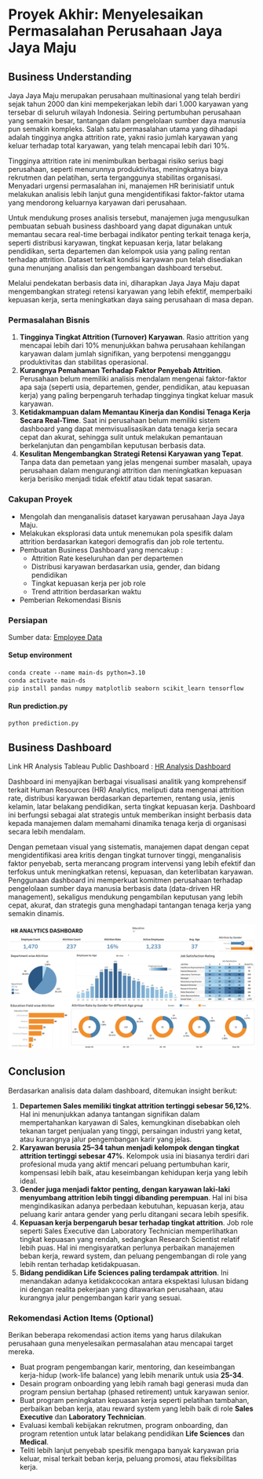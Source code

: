 # Proyek Akhir: Menyelesaikan Permasalahan Perusahaan Jaya Jaya Maju

## Business Understanding

Jaya Jaya Maju merupakan perusahaan multinasional yang telah berdiri sejak tahun 2000 dan kini mempekerjakan lebih dari 1.000 karyawan yang tersebar di seluruh wilayah Indonesia. Seiring pertumbuhan perusahaan yang semakin besar, tantangan dalam pengelolaan sumber daya manusia pun semakin kompleks. Salah satu permasalahan utama yang dihadapi adalah tingginya angka attrition rate, yakni rasio jumlah karyawan yang keluar terhadap total karyawan, yang telah mencapai lebih dari 10%.

Tingginya attrition rate ini menimbulkan berbagai risiko serius bagi perusahaan, seperti menurunnya produktivitas, meningkatnya biaya rekrutmen dan pelatihan, serta terganggunya stabilitas organisasi. Menyadari urgensi permasalahan ini, manajemen HR berinisiatif untuk melakukan analisis lebih lanjut guna mengidentifikasi faktor-faktor utama yang mendorong keluarnya karyawan dari perusahaan.

Untuk mendukung proses analisis tersebut, manajemen juga mengusulkan pembuatan sebuah business dashboard yang dapat digunakan untuk memantau secara real-time berbagai indikator penting terkait tenaga kerja, seperti distribusi karyawan, tingkat kepuasan kerja, latar belakang pendidikan, serta departemen dan kelompok usia yang paling rentan terhadap attrition. Dataset terkait kondisi karyawan pun telah disediakan guna menunjang analisis dan pengembangan dashboard tersebut.

Melalui pendekatan berbasis data ini, diharapkan Jaya Jaya Maju dapat mengembangkan strategi retensi karyawan yang lebih efektif, memperbaiki kepuasan kerja, serta meningkatkan daya saing perusahaan di masa depan.

### Permasalahan Bisnis

1. **Tingginya Tingkat Attrition (Turnover) Karyawan**.
Rasio attrition yang mencapai lebih dari 10% menunjukkan bahwa perusahaan kehilangan karyawan dalam jumlah signifikan, yang berpotensi mengganggu produktivitas dan stabilitas operasional.
2. **Kurangnya Pemahaman Terhadap Faktor Penyebab Attrition**.
Perusahaan belum memiliki analisis mendalam mengenai faktor-faktor apa saja (seperti usia, departemen, gender, pendidikan, atau kepuasan kerja) yang paling berpengaruh terhadap tingginya tingkat keluar masuk karyawan.
3. **Ketidakmampuan dalam Memantau Kinerja dan Kondisi Tenaga Kerja Secara Real-Time**.
Saat ini perusahaan belum memiliki sistem dashboard yang dapat memvisualisasikan data tenaga kerja secara cepat dan akurat, sehingga sulit untuk melakukan pemantauan berkelanjutan dan pengambilan keputusan berbasis data.
4. **Kesulitan Mengembangkan Strategi Retensi Karyawan yang Tepat**.
Tanpa data dan pemetaan yang jelas mengenai sumber masalah, upaya perusahaan dalam mengurangi attrition dan meningkatkan kepuasan kerja berisiko menjadi tidak efektif atau tidak tepat sasaran.

### Cakupan Proyek

- Mengolah dan menganalisis dataset karyawan perusahaan Jaya Jaya Maju.
- Melakukan eksplorasi data untuk menemukan pola spesifik dalam attrition berdasarkan kategori demografis dan job role tertentu.
- Pembuatan Business Dashboard yang mencakup : 
  - Attrition Rate keseluruhan dan per departemen
  - Distribusi karyawan berdasarkan usia, gender, dan bidang pendidikan
  - Tingkat kepuasan kerja per job role
  - Trend attrition berdasarkan waktu
- Pemberian Rekomendasi Bisnis

### Persiapan

Sumber data: [Employee Data](https://github.com/dicodingacademy/dicoding_dataset/blob/main/employee/employee_data.csv)

#### Setup environment

```
conda create --name main-ds python=3.10
conda activate main-ds
pip install pandas numpy matplotlib seaborn scikit_learn tensorflow
```

#### Run prediction.py

```
python prediction.py
```

## Business Dashboard

Link HR Analysis Tableau Public Dashboard : [HR Analysis Dashboard](https://public.tableau.com/app/profile/fauzihan.bagus/viz/HRAnalysis_17457576868510/HRANALYTICSDASHBOARD)

Dashboard ini menyajikan berbagai visualisasi analitik yang komprehensif terkait Human Resources (HR) Analytics, meliputi data mengenai attrition rate, distribusi karyawan berdasarkan departemen, rentang usia, jenis kelamin, latar belakang pendidikan, serta tingkat kepuasan kerja.
Dashboard ini berfungsi sebagai alat strategis untuk memberikan insight berbasis data kepada manajemen dalam memahami dinamika tenaga kerja di organisasi secara lebih mendalam.

Dengan pemetaan visual yang sistematis, manajemen dapat dengan cepat mengidentifikasi area kritis dengan tingkat turnover tinggi, menganalisis faktor penyebab, serta merancang program intervensi yang lebih efektif dan terfokus untuk meningkatkan retensi, kepuasan, dan keterlibatan karyawan.
Penggunaan dashboard ini memperkuat komitmen perusahaan terhadap pengelolaan sumber daya manusia berbasis data (data-driven HR management), sekaligus mendukung pengambilan keputusan yang lebih cepat, akurat, dan strategis guna menghadapi tantangan tenaga kerja yang semakin dinamis.

![HR Dashboard](good_sawo-dashboard.png)

## Conclusion

Berdasarkan analisis data dalam dashboard, ditemukan insight berikut:

1. **Departemen Sales memiliki tingkat attrition tertinggi sebesar 56,12%**.
Hal ini menunjukkan adanya tantangan signifikan dalam mempertahankan karyawan di Sales, kemungkinan disebabkan oleh tekanan target penjualan yang tinggi, persaingan industri yang ketat, atau kurangnya jalur pengembangan karir yang jelas.
2. **Karyawan berusia 25–34 tahun menjadi kelompok dengan tingkat attrition tertinggi sebesar 47%**.
Kelompok usia ini biasanya terdiri dari profesional muda yang aktif mencari peluang pertumbuhan karir, kompensasi lebih baik, atau keseimbangan kehidupan kerja yang lebih ideal.
3. **Gender juga menjadi faktor penting, dengan karyawan laki-laki menyumbang attrition lebih tinggi dibanding perempuan**.
Hal ini bisa mengindikasikan adanya perbedaan kebutuhan, kepuasan kerja, atau peluang karir antara gender yang perlu ditangani secara lebih spesifik.
4. **Kepuasan kerja berpengaruh besar terhadap tingkat attrition**.
Job role seperti Sales Executive dan Laboratory Technician memperlihatkan tingkat kepuasan yang rendah, sedangkan Research Scientist relatif lebih puas. Hal ini mengisyaratkan perlunya perbaikan manajemen beban kerja, reward system, dan peluang pengembangan di role yang lebih rentan terhadap ketidakpuasan.
5. **Bidang pendidikan Life Sciences paling terdampak attrition**.
Ini menandakan adanya ketidakcocokan antara ekspektasi lulusan bidang ini dengan realita pekerjaan yang ditawarkan perusahaan, atau kurangnya jalur pengembangan karir yang sesuai.

### Rekomendasi Action Items (Optional)

Berikan beberapa rekomendasi action items yang harus dilakukan perusahaan guna menyelesaikan permasalahan atau mencapai target mereka.

- Buat program pengembangan karir, mentoring, dan keseimbangan kerja-hidup (work-life balance) yang lebih menarik untuk usia **25-34**.
- Desain program onboarding yang lebih ramah bagi generasi muda dan program pensiun bertahap (phased retirement) untuk karyawan senior.
- Buat program peningkatan kepuasan kerja seperti pelatihan tambahan, perbaikan beban kerja, atau reward system yang lebih baik di role **Sales Executive** dan **Laboratory Technician**.
- Evaluasi kembali kebijakan rekrutmen, program onboarding, dan program retention untuk latar belakang pendidikan **Life Sciences** dan **Medical**.
- Teliti lebih lanjut penyebab spesifik mengapa banyak karyawan pria keluar, misal terkait beban kerja, peluang promosi, atau fleksibilitas kerja.
